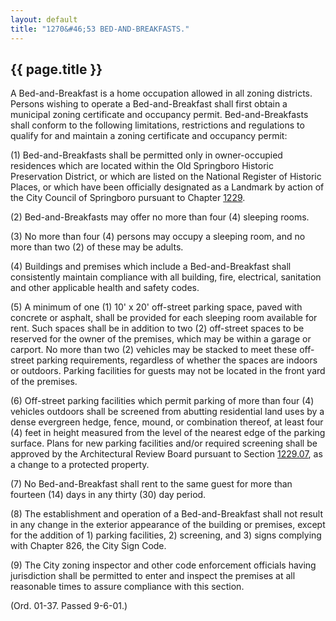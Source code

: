 ```yaml
---
layout: default 
title: "1270&#46;53 BED-AND-BREAKFASTS."
---
```


{{ page.title }}
----------------

A Bed-and-Breakfast is a home occupation allowed in all zoning
districts. Persons wishing to operate a Bed-and-Breakfast shall first
obtain a municipal zoning certificate and occupancy permit.
Bed-and-Breakfasts shall conform to the following limitations,
restrictions and regulations to qualify for and maintain a zoning
certificate and occupancy permit:

​(1) Bed-and-Breakfasts shall be permitted only in owner-occupied
residences which are located within the Old Springboro Historic
Preservation District, or which are listed on the National Register of
Historic Places, or which have been officially designated as a Landmark
by action of the City Council of Springboro pursuant to Chapter
[1229](47ba3598.html).

​(2) Bed-and-Breakfasts may offer no more than four (4) sleeping rooms.

​(3) No more than four (4) persons may occupy a sleeping room, and no
more than two (2) of these may be adults.

​(4) Buildings and premises which include a Bed-and-Breakfast shall
consistently maintain compliance with all building, fire, electrical,
sanitation and other applicable health and safety codes.

​(5) A minimum of one (1) 10' x 20' off-street parking space, paved with
concrete or asphalt, shall be provided for each sleeping room available
for rent. Such spaces shall be in addition to two (2) off-street spaces
to be reserved for the owner of the premises, which may be within a
garage or carport. No more than two (2) vehicles may be stacked to meet
these off-street parking requirements, regardless of whether the spaces
are indoors or outdoors. Parking facilities for guests may not be
located in the front yard of the premises.

​(6) Off-street parking facilities which permit parking of more than
four (4) vehicles outdoors shall be screened from abutting residential
land uses by a dense evergreen hedge, fence, mound, or combination
thereof, at least four (4) feet in height measured from the level of the
nearest edge of the parking surface. Plans for new parking facilities
and/or required screening shall be approved by the Architectural Review
Board pursuant to Section [1229.07](487ad9a5.html), as a change to a
protected property.

​(7) No Bed-and-Breakfast shall rent to the same guest for more than
fourteen (14) days in any thirty (30) day period.

​(8) The establishment and operation of a Bed-and-Breakfast shall not
result in any change in the exterior appearance of the building or
premises, except for the addition of 1) parking facilities, 2)
screening, and 3) signs complying with Chapter 826, the City Sign Code.

​(9) The City zoning inspector and other code enforcement officials
having jurisdiction shall be permitted to enter and inspect the premises
at all reasonable times to assure compliance with this section.

(Ord. 01-37. Passed 9-6-01.)
